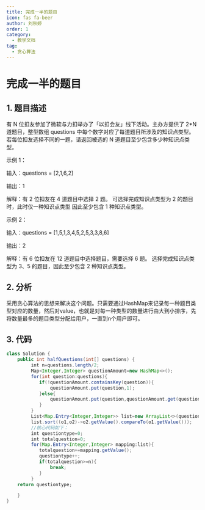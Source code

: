 ```yaml
---
title: 完成一半的题目
icon: fas fa-beer
author: 刘秋婷
order: 1
category:
  - 教学文档
tag:
  - 贪心算法
---
```


# 完成一半的题目
## 1. 题目描述

有 N 位扣友参加了微软与力扣举办了「以扣会友」线下活动。主办方提供了 2*N 道题目，整型数组 questions 中每个数字对应了每道题目所涉及的知识点类型。 若每位扣友选择不同的一题，请返回被选的 N 道题目至少包含多少种知识点类型。

示例 1：

输入：questions = [2,1,6,2]

输出：1

解释：有 2 位扣友在 4 道题目中选择 2 题。 可选择完成知识点类型为 2 的题目时，此时仅一种知识点类型 因此至少包含 1 种知识点类型。

示例 2：

输入：questions = [1,5,1,3,4,5,2,5,3,3,8,6]

输出：2

解释：有 6 位扣友在 12 道题目中选择题目，需要选择 6 题。 选择完成知识点类型为 3、5 的题目，因此至少包含 2 种知识点类型。

## 2. 分析

采用贪心算法的思想来解决这个问题。只需要通过HashMap来记录每一种题目类型对应的数量，然后对value，也就是对每一种类型的数量进行由大到小排序，先将数量最多的题目类型分配给用户，一直到n个用户即可。

## 3. 代码

```java
class Solution {
    public int halfQuestions(int[] questions) {
         int n=questions.length/2;
         Map<Integer,Integer> questionAmount=new HashMap<>();
         for(int question:questions){
            if(!questionAmount.containsKey(question)){
                questionAmount.put(question,1);
            }else{
                questionAmount.put(question,questionAmount.get(question)+1);
            }
         }
         List<Map.Entry<Integer,Integer>> list=new ArrayList<>(questionAmount.entrySet());
         list.sort((o1,o2)->o2.getValue().compareTo(o1.getValue()));
         //核心代码如下：
         int questiontype=0;
         int totalquestion=0;
         for(Map.Entry<Integer,Integer> mapping:list){
            totalquestion+=mapping.getValue();
            questiontype++;
            if(totalquestion>=n){
                break;
            }
         }
    return questiontype;

    }
}
```